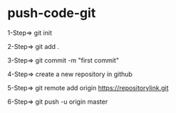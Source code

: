 # push-code-git






1-Step=> git init

2-Step=> git add .

3-Step=> git commit -m "first commit"

4-Step=> create a new repository in github

5-Step=> git remote add origin https://repositorylink.git

6-Step=> git push -u origin master
